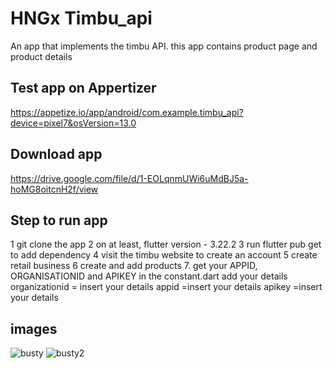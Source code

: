# HNGx Timbu_api

An app that implements the timbu API. this app contains product page and product details

## Test app on Appertizer
https://appetize.io/app/android/com.example.timbu_api?device=pixel7&osVersion=13.0
## Download app
https://drive.google.com/file/d/1-EOLqnmUWi6uMdBJ5a-hoMG8oitcnH2f/view
## Step to run app
1 git clone the app
2 on at least, flutter version - 3.22.2
3 run flutter pub get to add dependency
4 visit the timbu website to create an account
5 create retail business
6 create and add products
7. get your APPID, ORGANISATIONID and APIKEY
in the constant.dart add your details
organizationid = insert your details
appid =insert your details
apikey =insert your details
## images
![busty](https://github.com/Phillip4reall/Hngx-Timbu-API/assets/109076493/aaf50933-d6c1-4aeb-b885-d8eccc13995c)
![busty2](https://github.com/Phillip4reall/Hngx-Timbu-API/assets/109076493/1646efae-295c-4338-8e70-af0b4822a973)






